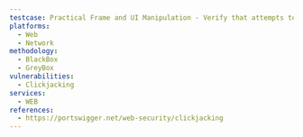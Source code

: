 ```yaml
---
testcase: Practical Frame and UI Manipulation - Verify that attempts to overlay your site using iframes (with various z-index and opacity CSS tricks) either fail or display a browser error/warning instead of rendering hidden actionable content. Web (HTTP/HTTPS) service
platforms: 
  - Web
  - Network
methodology: 
  - BlackBox
  - GreyBox
vulnerabilities:
  - Clickjacking
services:
  - WEB
references:
  - https://portswigger.net/web-security/clickjacking
---
```


